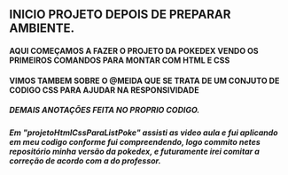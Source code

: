 ## INICIO PROJETO DEPOIS DE PREPARAR AMBIENTE.

#### AQUI COMEÇAMOS A FAZER O PROJETO DA POKEDEX VENDO OS PRIMEIROS COMANDOS PARA MONTAR COM HTML E CSS

#### VIMOS TAMBEM SOBRE O @MEIDA QUE SE TRATA DE UM CONJUTO DE CODIGO CSS PARA AJUDAR NA RESPONSIVIDADE

##### DEMAIS ANOTAÇÕES FEITA NO PROPRIO CODIGO.

##### Em "projetoHtmlCssParaListPoke" assisti as video aula e fui aplicando em meu codigo conforme fui compreendendo, logo commito netes repositório minha versão da pokedex, e futuramente irei comitar a correção de acordo com a do professor. 

